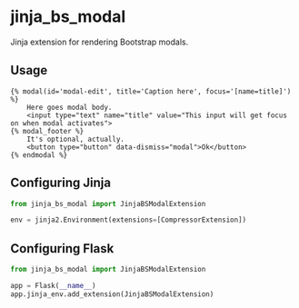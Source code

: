 # jinja_bs_modal
Jinja extension for rendering Bootstrap modals.

## Usage

```jinja
{% modal(id='modal-edit', title='Caption here', focus='[name=title]') %}
    Here goes modal body.
    <input type="text" name="title" value="This input will get focus on when modal activates">
{% modal_footer %}
    It's optional, actually.
    <button type="button" data-dismiss="modal">Ok</button>
{% endmodal %}
```

## Configuring Jinja

```python
from jinja_bs_modal import JinjaBSModalExtension

env = jinja2.Environment(extensions=[CompressorExtension])
```

## Configuring Flask

```python
from jinja_bs_modal import JinjaBSModalExtension

app = Flask(__name__)
app.jinja_env.add_extension(JinjaBSModalExtension)
```
